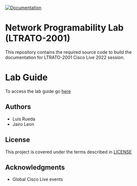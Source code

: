 [![Documentation](https://github.com/CiscoLives/LTRATO-2001/actions/workflows/documentation_main.yml/badge.svg)](https://github.com/CiscoLives/LTRATO-2001/actions/workflows/documentation_main.yml)

# Network Programability Lab (LTRATO-2001)

This repository contains the required source code to build the documentation for LTRATO-2001 Cisco Live 2022 session.

# Lab Guide

To access the lab guide go [here](https://ciscolives.github.io/LTRATO-2001/)

## Authors

- Luis Rueda
- Jairo Leon

## License

This project is covered under the terms described in [LICENSE](./LICENSE)

## Acknowledgments

- Global Cisco Live events
